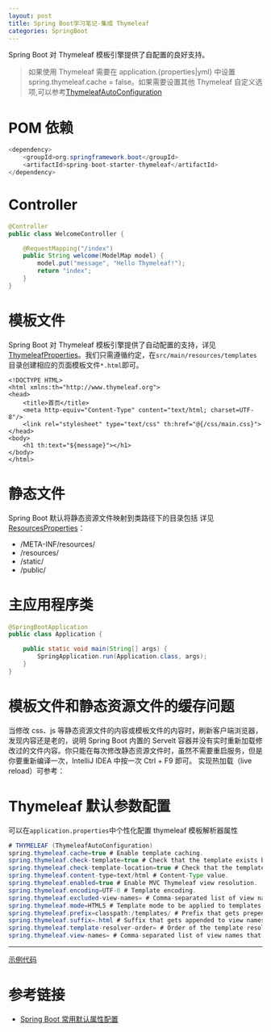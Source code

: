 ```yaml
---
layout: post
title: Spring Boot学习笔记-集成 Thymeleaf
categories: SpringBoot
---
```


Spring Boot 对 Thymeleaf 模板引擎提供了自配置的良好支持。

> 如果使用 Thymeleaf 需要在 application.{properties|yml} 中设置 spring.thymeleaf.cache = false。如果需要设置其他 Thymeleaf 自定义选项,可以参考[ThymeleafAutoConfiguration](https://github.com/spring-projects/spring-boot/blob/master/spring-boot-project/spring-boot-autoconfigure/src/main/java/org/springframework/boot/autoconfigure/thymeleaf/ThymeleafAutoConfiguration.java)

# POM 依赖

```java
<dependency>
    <groupId>org.springframework.boot</groupId>
    <artifactId>spring-boot-starter-thymeleaf</artifactId>
</dependency>
```

# Controller

```java
@Controller
public class WelcomeController {

    @RequestMapping("/index")
    public String welcome(ModelMap model) {
        model.put("message", "Hello Thymeleaf!");
        return "index";
    }
}
```

# 模板文件

Spring Boot 对 Thymeleaf 模板引擎提供了自动配置的支持，详见 [ThymeleafProperties](https://github.com/spring-projects/spring-boot/blob/master/spring-boot-project/spring-boot-autoconfigure/src/main/java/org/springframework/boot/autoconfigure/thymeleaf/ThymeleafProperties.java#L41)。我们只需遵循约定，在`src/main/resources/templates`目录创建相应的页面模板文件`*.html`即可。

```html5
<!DOCTYPE HTML>
<html xmlns:th="http://www.thymeleaf.org">
<head>
    <title>首页</title>
    <meta http-equiv="Content-Type" content="text/html; charset=UTF-8"/>
    <link rel="stylesheet" type="text/css" th:href="@{/css/main.css}">
</head>
<body>
    <h1 th:text="${message}"></h1>
</body>
</html>
```

# 静态文件

Spring Boot 默认将静态资源文件映射到类路径下的目录包括 详见 [ResourcesProperties](https://github.com/spring-projects/spring-boot/blob/master/spring-boot-project/spring-boot-autoconfigure/src/main/java/org/springframework/boot/autoconfigure/web/ResourceProperties.java#L41)：

- /META-INF/resources/
- /resources/
- /static/
- /public/

# 主应用程序类

```java
@SpringBootApplication
public class Application {

    public static void main(String[] args) {
        SpringApplication.run(Application.class, args);
    }
}
```

# 模板文件和静态资源文件的缓存问题

当修改 css、js 等静态资源文件的内容或模板文件的内容时，刷新客户端浏览器，发现内容还是老的，说明 Spring Boot 内置的 Servelt 容器并没有实时重新加载修改过的文件内容。你只能在每次修改静态资源文件时，虽然不需要重启服务，但是你要重新编译一次，IntelliJ IDEA 中按一次 Ctrl + F9 即可。 实现热加载（live reload）可参考：

# Thymeleaf 默认参数配置

可以在`application.properties`中个性化配置 thymeleaf 模板解析器属性

```java
# THYMELEAF (ThymeleafAutoConfiguration)
spring.thymeleaf.cache=true # Enable template caching.
spring.thymeleaf.check-template=true # Check that the template exists before rendering it.
spring.thymeleaf.check-template-location=true # Check that the templates location exists.
spring.thymeleaf.content-type=text/html # Content-Type value.
spring.thymeleaf.enabled=true # Enable MVC Thymeleaf view resolution.
spring.thymeleaf.encoding=UTF-8 # Template encoding.
spring.thymeleaf.excluded-view-names= # Comma-separated list of view names that should be excluded from resolution.
spring.thymeleaf.mode=HTML5 # Template mode to be applied to templates. See also StandardTemplateModeHandlers.
spring.thymeleaf.prefix=classpath:/templates/ # Prefix that gets prepended to view names when building a URL.
spring.thymeleaf.suffix=.html # Suffix that gets appended to view names when building a URL.
spring.thymeleaf.template-resolver-order= # Order of the template resolver in the chain.
spring.thymeleaf.view-names= # Comma-separated list of view names that can be resolved.
```

--------------------------------------------------------------------------------

[示例代码](https://github.com/xiaokuicui/spring-boot-cloud-learning-examples/tree/master/spring-boot-thymeleaf)

# 参考链接

- [Spring Boot 常用默认属性配置](https://docs.spring.io/spring-boot/docs/current/reference/html/common-application-properties.html)
